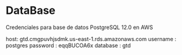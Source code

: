 # DataBase

Credenciales para  base de datos PostgreSQL 12.0 en AWS

host: gtd.cmgpuvhjsdmk.us-east-1.rds.amazonaws.com
username : postgres
password : eqqBUCOA6x
database : gtd

